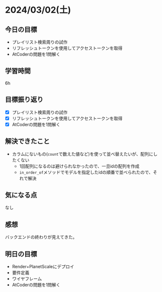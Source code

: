# 2024/03/02(土)

## 今日の目標
* プレイリスト検索周りの試作
* リフレッシュトークンを使用してアクセストークンを取得
* AtCoderの問題を1問解く

## 学習時間
6h

## 目標振り返り
* [x] プレイリスト検索周りの試作
* [x] リフレッシュトークンを使用してアクセストークンを取得
* [x] AtCoderの問題を1問解く

## 解決できたこと
* カラムにないもの(`count`で数えた値など)を使って並べ替えたいが、配列にしたくない
  * 1回配列になるのは避けられなかったので、一旦idの配列を作成
  * `in_order_of`メソッドでモデルを指定したidの順番で並べられたので、それで解決

## 気になる点
なし

## 感想
バックエンドの終わりが見えてきた。

## 明日の目標
* Render+PlanetScaleにデプロイ
* 要件定義
* ワイヤフレーム
* AtCoderの問題を1問解く